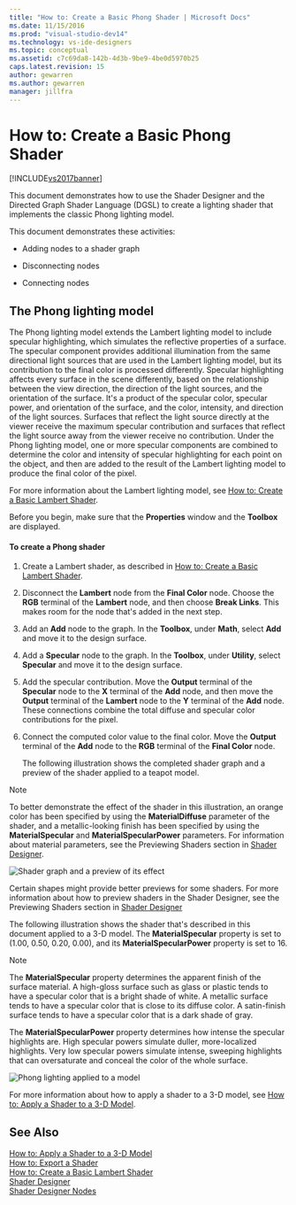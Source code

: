 ```yaml
---
title: "How to: Create a Basic Phong Shader | Microsoft Docs"
ms.date: 11/15/2016
ms.prod: "visual-studio-dev14"
ms.technology: vs-ide-designers
ms.topic: conceptual
ms.assetid: c7c69da8-142b-4d3b-9be9-4be0d5970b25
caps.latest.revision: 15
author: gewarren
ms.author: gewarren
manager: jillfra
---
```

# How to: Create a Basic Phong Shader
[!INCLUDE[vs2017banner](../includes/vs2017banner.md)]

This document demonstrates how to use the Shader Designer and the Directed Graph Shader Language (DGSL) to create a lighting shader that implements the classic Phong lighting model.  
  
 This document demonstrates these activities:  
  
- Adding nodes to a shader graph  
  
- Disconnecting nodes  
  
- Connecting nodes  
  
## The Phong lighting model  
 The Phong lighting model extends the Lambert lighting model to include specular highlighting, which simulates the reflective properties of a surface. The specular component provides additional illumination from the same directional light sources that are used in the Lambert lighting model, but its contribution to the final color is processed differently. Specular highlighting affects every surface in the scene differently, based on the relationship between the view direction, the direction of the light sources, and the orientation of the surface. It's a product of the specular color, specular power, and orientation of the surface, and the color, intensity, and direction of the light sources. Surfaces that reflect the light source directly at the viewer receive the maximum specular contribution and surfaces that reflect the light source away from the viewer receive no contribution. Under the Phong lighting model, one or more specular components are combined to determine the color and intensity of specular highlighting for each point on the object, and then are added to the result of the Lambert lighting model to produce the final color of the pixel.  
  
 For more information about the Lambert lighting model, see [How to: Create a Basic Lambert Shader](../designers/how-to-create-a-basic-lambert-shader.md).  
  
 Before you begin, make sure that the **Properties** window and the **Toolbox** are displayed.  
  
#### To create a Phong shader  
  
1. Create a Lambert shader, as described in [How to: Create a Basic Lambert Shader](../designers/how-to-create-a-basic-lambert-shader.md).  
  
2. Disconnect the **Lambert** node from the **Final Color** node. Choose the **RGB** terminal of the **Lambert** node, and then choose **Break Links**. This makes room for the node that's added in the next step.  
  
3. Add an **Add** node to the graph. In the **Toolbox**, under **Math**, select **Add** and move it to the design surface.  
  
4. Add a **Specular** node to the graph. In the **Toolbox**, under **Utility**, select **Specular** and move it to the design surface.  
  
5. Add the specular contribution. Move the **Output** terminal of the **Specular** node to the **X** terminal of the **Add** node, and then move the **Output** terminal of the **Lambert** node to the **Y** terminal of the **Add** node. These connections combine the total diffuse and specular color contributions for the pixel.  
  
6. Connect the computed color value to the final color. Move the **Output** terminal of the **Add** node to the **RGB** terminal of the **Final Color** node.  
  
   The following illustration shows the completed shader graph and a preview of the shader applied to a teapot model.  
  
> [!NOTE]
> To better demonstrate the effect of the shader in this illustration, an orange color has been specified by using the **MaterialDiffuse** parameter of the shader, and a metallic-looking finish has been specified by using the **MaterialSpecular** and **MaterialSpecularPower** parameters. For information about material parameters, see the Previewing Shaders section in [Shader Designer](../designers/shader-designer.md).  
  
 ![Shader graph and a preview of its effect](../designers/media/digit-lighting-graph.png "Digit-Lighting-Graph")  
  
 Certain shapes might provide better previews for some shaders. For more information about how to preview shaders in the Shader Designer, see the Previewing Shaders section in [Shader Designer](../designers/shader-designer.md)  
  
 The following illustration shows the shader that's described in this document applied to a 3-D model. The **MaterialSpecular** property is set to (1.00, 0.50, 0.20, 0.00), and its **MaterialSpecularPower** property is set to 16.  
  
> [!NOTE]
> The **MaterialSpecular** property determines the apparent finish of the surface material. A high-gloss surface such as glass or plastic tends to have a specular color that is a bright shade of white. A metallic surface tends to have a specular color that is close to its diffuse color. A satin-finish surface tends to have a specular color that is a dark shade of gray.  
>   
> The **MaterialSpecularPower** property determines how intense the specular highlights are. High specular powers simulate duller, more-localized highlights. Very low specular powers simulate intense, sweeping highlights that can oversaturate and conceal the color of the whole surface.  
  
 ![Phong lighting applied to a model](../designers/media/digit-lighting-model.png "Digit-Lighting-Model")  
  
 For more information about how to apply a shader to a 3-D model, see [How to: Apply a Shader to a 3-D Model](../designers/how-to-apply-a-shader-to-a-3-d-model.md).  
  
## See Also  
 [How to: Apply a Shader to a 3-D Model](../designers/how-to-apply-a-shader-to-a-3-d-model.md)   
 [How to: Export a Shader](../designers/how-to-export-a-shader.md)   
 [How to: Create a Basic Lambert Shader](../designers/how-to-create-a-basic-lambert-shader.md)   
 [Shader Designer](../designers/shader-designer.md)   
 [Shader Designer Nodes](../designers/shader-designer-nodes.md)
